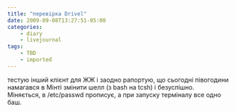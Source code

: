 ```yaml
---
title: "перевірка Drivel"
date: 2009-09-08T13:27:51-05:00
categories:
    - diary
    - livejournal
tags:
    - TBD
    - imported
---
```


тестую інший клієнт для ЖЖ і заодно рапортую, що сьогодні півогодини намагався в Мінті змінити шелл (з bash на tcsh) і безуспішно.  
Міняється, в /etc/passwd прописує, а при запуску терміналу все одно баш.